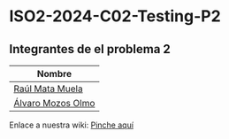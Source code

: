 # ISO2-2024-C02-Testing-P2

## Integrantes de el problema 2

| Nombre                                    |
|-------------------------------------------|
| [Raúl Mata Muela](mailto:raul.mata@alu.uclm.es)       |
| [Álvaro Mozos Olmo](mailto:alvaro_mzosos@alu.uclm.es)      |

Enlace a nuestra wiki: [Pinche aquí](https://github.com/alvaromozos12/ISO2-2024-C02-Testing-P2/wiki)
